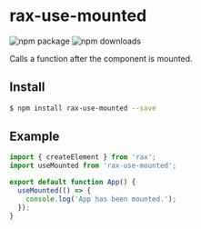 # rax-use-mounted
<img src="https://img.shields.io/npm/v/rax-use-mounted.svg" alt="npm package" />
<img src="https://img.shields.io/npm/dm/rax-use-mounted.svg" alt="npm downloads" />

Calls a function after the component is mounted.

## Install

```bash
$ npm install rax-use-mounted --save
```

## Example

```jsx
import { createElement } from 'rax';
import useMounted from 'rax-use-mounted';

export default function App() {
  useMounted(() => {
    console.log('App has been mounted.');
  });
}
```

